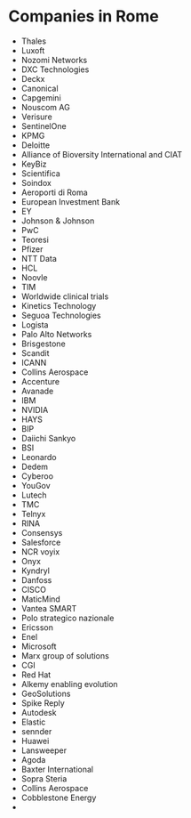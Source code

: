 # Companies in Rome
* Thales
* Luxoft
* Nozomi Networks
* DXC Technologies
* Deckx
* Canonical
* Capgemini
* Nouscom AG
* Verisure
* SentinelOne
* KPMG
* Deloitte
* Alliance of Bioversity International and CIAT
* KeyBiz
* Scientifica
* Soindox
* Aeroporti di Roma
* European Investment Bank
* EY
* Johnson & Johnson
* PwC
* Teoresi
* Pfizer
* NTT Data
* HCL
* Noovle 
* TIM
* Worldwide clinical trials
* Kinetics Technology
* Seguoa Technologies
* Logista  
* Palo Alto Networks
* Brisgestone
* Scandit
* ICANN
* Collins Aerospace
* Accenture
* Avanade
* IBM
* NVIDIA
* HAYS
* BIP
* Daiichi Sankyo
* BSI
* Leonardo
* Dedem
* Cyberoo
* YouGov
* Lutech
* TMC
* Telnyx
* RINA
* Consensys
* Salesforce
* NCR voyix
* Onyx
* Kyndryl
* Danfoss
* CISCO
* MaticMind
* Vantea SMART
* Polo strategico nazionale
* Ericsson
* Enel
* Microsoft
* Marx group of solutions
* CGI
* Red Hat
* Alkemy enabling evolution
* GeoSolutions
* Spike Reply
* Autodesk
* Elastic
* sennder
* Huawei
* Lansweeper
* Agoda
* Baxter International
* Sopra Steria
* Collins Aerospace
* Cobblestone Energy
* 
